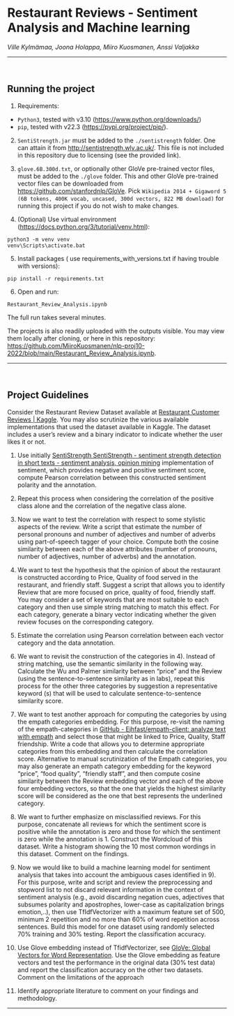 
# Restaurant Reviews - Sentiment Analysis and Machine learning

*Ville Kylmämaa, Joona Holappa, Miiro Kuosmanen, Anssi Valjakka*



---

<br />

## Running the project

1. Requirements:
- `Python3`, tested with v3.10 (https://www.python.org/downloads/)
- `pip`, tested with v22.3 (https://pypi.org/project/pip/).

2. `SentiStrength.jar` must be added to the `./sentistrength` folder. One can attain it from http://sentistrength.wlv.ac.uk/. This file is not included in this repository due to licensing (see the provided link).

3. `glove.6B.300d.txt`, or optionally other GloVe pre-trained vector files, must be added to the `./glove` folder. This and other GloVe pre-trained vector files can be downloaded from https://github.com/stanfordnlp/GloVe. Pick `Wikipedia 2014 + Gigaword 5 (6B tokens, 400K vocab, uncased, 300d vectors, 822 MB download)` for running this project if you do not wish to make changes.

4. (Optional) Use virtual environment (https://docs.python.org/3/tutorial/venv.html):
```
python3 -m venv venv
venv\Scripts\activate.bat
```

5. Install packages ( use requirements_with_versions.txt if having trouble with versions):
```
pip install -r requirements.txt
```

6. Open and run:
```
Restaurant_Review_Analysis.ipynb
```

The full run takes several minutes.

The projects is also readily uploaded with the outputs visible. You may view them locally after cloning, or here in this repository: https://github.com/MiiroKuosmanen/nlp-proj10-2022/blob/main/Restaurant_Review_Analysis.ipynb.



---

<br />

## Project Guidelines

Consider the Restaurant Review Dataset available at [Restaurant Customer Reviews | Kaggle](https://www.kaggle.com/datasets/vigneshwarsofficial/reviews). You may also scrutinize the various available implementations that used the dataset available in Kaggle. The dataset includes a user’s review and a binary indicator to indicate whether the user likes it or not.


1. Use initially [SentiStrength SentiStrength - sentiment strength detection in short texts - sentiment analysis, opinion mining](http://sentistrength.wlv.ac.uk/) implementation of sentiment, which provides negative and positive sentiment score, compute Pearson correlation between this constructed sentiment polarity and the annotation.

2. Repeat this process when considering the correlation of the positive class alone and the correlation of the negative class alone.

3. Now we want to test the correlation with respect to some stylistic aspects of the review. Write a script that estimate the number of personal pronouns and number of adjectives and number of adverbs using part-of-speech tagger of your choice. Compute both the cosine similarity between each of the above attributes (number of pronouns, number of adjectives, number of adverbs) and the annotation.

4. We want to test the hypothesis that the opinion of about the restaurant is constructed according to Price, Quality of food served in the restaurant, and friendly staff. Suggest a script that allows you to identify Review that are more focused on price, quality of food, friendly staff. You may consider a set of keywords that are most suitable to each category and then use simple string matching to match this effect. For each category, generate a binary vector indicating whether the given review focuses on the corresponding category.

5. Estimate the correlation using Pearson correlation between each vector category and the data annotation.

6. We want to revisit the construction of the categories in 4). Instead of string matching, use the semantic similarity in the following way. Calculate the Wu and Palmer similarity between “price” and the Review (using the sentence-to-sentence similarity as in labs), repeat this process for the other three categories by suggestion a representative keyword (s) that will be used to calculate sentence-to-sentence similarity score.

7. We want to test another approach for computing the categories by using the empath categories embedding. For this purpose, re-visit the naming of the empath-categories in [GitHub - Ejhfast/empath-client: analyze text with empath](https://github.com/Ejhfast/empath-client) and select those that might be linked to Price, Quality, Staff friendship. Write a code that allows you to determine appropriate categories from this embedding and then calculate the correlation score.  Alternative to manual scrutinization of the Empath categories, you may also generate an empath category embedding for the keyword “price”, “food quality”, “friendly staff”, and then compute cosine similarity between the Review embedding vector and each of the above four embedding vectors, so that the one that yields the highest similarity score will be considered as the one that best represents the underlined category.

8. We want to further emphasize on misclassified reviews. For this purpose, concatenate all reviews for which the sentiment score is positive while the annotation is zero and those for which the sentiment is zero while the annotation is 1. Construct the Wordcloud of this dataset. Write a histogram showing the 10 most common wordings in this dataset. Comment on the findings.

9. Now we would like to build a machine learning model for sentiment analysis that takes into account the ambiguous cases identified in 9). For this purpose, write and script and review the preprocessing and stopword list to not discard relevant information in the context of sentiment analysis (e.g., avoid discarding negation cues, adjectives that subsumes polarity and apostrophes, lower-case as capitalization brings emotion,..), then use TfIdfVectorizer with a maximum feature set of 500, minimum 2 repetition and no more than 60% of word repetition across sentences. Build this model for one dataset using randomly selected 70% training and 30% testing. Report the classification accuracy.

10. Use Glove embedding instead of TfidfVectorizer, see [GloVe: Global Vectors for Word Representation](https://nlp.stanford.edu/projects/glove/). Use the Glove embedding as feature vectors and test the performance in the original data (30% test data) and report the classification accuracy on the other two datasets. Comment on the limitations of the approach

11. Identify appropriate literature to comment on your findings and methodology.



---

<br />
